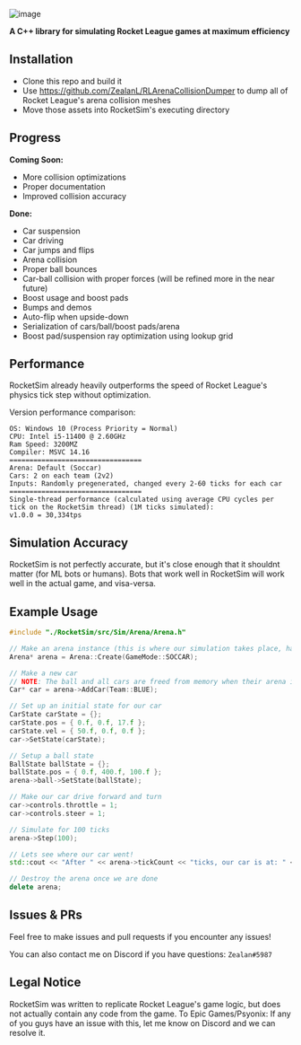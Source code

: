 ![image](https://user-images.githubusercontent.com/36944229/219303954-7267bce1-b7c5-4f15-881c-b9545512e65b.png)

**A C++ library for simulating Rocket League games at maximum efficiency**

## Installation
- Clone this repo and build it
- Use https://github.com/ZealanL/RLArenaCollisionDumper to dump all of Rocket League's arena collision meshes
- Move those assets into RocketSim's executing directory

## Progress
**Coming Soon:**
- More collision optimizations
- Proper documentation
- Improved collision accuracy

**Done:**
- Car suspension
- Car driving
- Car jumps and flips
- Arena collision
- Proper ball bounces
- Car-ball collision with proper forces (will be refined more in the near future)
- Boost usage and boost pads
- Bumps and demos
- Auto-flip when upside-down
- Serialization of cars/ball/boost pads/arena
- Boost pad/suspension ray optimization using lookup grid

## Performance
RocketSim already heavily outperforms the speed of Rocket League's physics tick step without optimization.

Version performance comparison:
```
OS: Windows 10 (Process Priority = Normal)
CPU: Intel i5-11400 @ 2.60GHz
Ram Speed: 3200MZ
Compiler: MSVC 14.16
=================================
Arena: Default (Soccar)
Cars: 2 on each team (2v2)
Inputs: Randomly pregenerated, changed every 2-60 ticks for each car
=================================
Single-thread performance (calculated using average CPU cycles per tick on the RocketSim thread) (1M ticks simulated):
v1.0.0 = 30,334tps
```

## Simulation Accuracy
RocketSim is not perfectly accurate, but it's close enough that it shouldnt matter (for ML bots or humans).
Bots that work well in RocketSim will work well in the actual game, and visa-versa.

## Example Usage
```cpp
#include "./RocketSim/src/Sim/Arena/Arena.h"

// Make an arena instance (this is where our simulation takes place, has its own btDynamicsWorld instance)
Arena* arena = Arena::Create(GameMode::SOCCAR);

// Make a new car
// NOTE: The ball and all cars are freed from memory when their arena is deconstructed, you don't need to do it yourself
Car* car = arena->AddCar(Team::BLUE);

// Set up an initial state for our car
CarState carState = {};
carState.pos = { 0.f, 0.f, 17.f };
carState.vel = { 50.f, 0.f, 0.f };
car->SetState(carState);

// Setup a ball state
BallState ballState = {};
ballState.pos = { 0.f, 400.f, 100.f };
arena->ball->SetState(ballState);

// Make our car drive forward and turn
car->controls.throttle = 1;
car->controls.steer = 1;

// Simulate for 100 ticks
arena->Step(100);

// Lets see where our car went!
std::cout << "After " << arena->tickCount << "ticks, our car is at: " << car->GetState().pos << std::endl;

// Destroy the arena once we are done
delete arena;
```

## Issues & PRs
Feel free to make issues and pull requests if you encounter any issues!

You can also contact me on Discord if you have questions: `Zealan#5987`

## Legal Notice
RocketSim was written to replicate Rocket League's game logic, but does not actually contain any code from the game.
To Epic Games/Psyonix: If any of you guys have an issue with this, let me know on Discord and we can resolve it.
